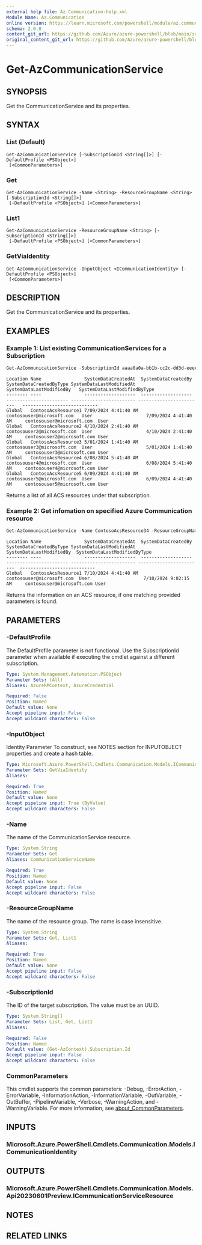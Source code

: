 ```yaml
---
external help file: Az.Communication-help.xml
Module Name: Az.Communication
online version: https://learn.microsoft.com/powershell/module/az.communication/get-azcommunicationservice
schema: 2.0.0
content_git_url: https://github.com/Azure/azure-powershell/blob/main/src/Communication/Communication/help/Get-AzCommunicationService.md
original_content_git_url: https://github.com/Azure/azure-powershell/blob/main/src/Communication/Communication/help/Get-AzCommunicationService.md
---
```


# Get-AzCommunicationService

## SYNOPSIS
Get the CommunicationService and its properties.

## SYNTAX

### List (Default)
```
Get-AzCommunicationService [-SubscriptionId <String[]>] [-DefaultProfile <PSObject>]
 [<CommonParameters>]
```

### Get
```
Get-AzCommunicationService -Name <String> -ResourceGroupName <String> [-SubscriptionId <String[]>]
 [-DefaultProfile <PSObject>] [<CommonParameters>]
```

### List1
```
Get-AzCommunicationService -ResourceGroupName <String> [-SubscriptionId <String[]>]
 [-DefaultProfile <PSObject>] [<CommonParameters>]
```

### GetViaIdentity
```
Get-AzCommunicationService -InputObject <ICommunicationIdentity> [-DefaultProfile <PSObject>]
 [<CommonParameters>]
```

## DESCRIPTION
Get the CommunicationService and its properties.

## EXAMPLES

### Example 1: List existing CommunicationServices for a Subscription
```powershell
Get-AzCommunicationService -SubscriptionId aaaa0a0a-bb1b-cc2c-dd3d-eeeeee4e4e4e
```

```output
Location Name                SystemDataCreatedAt  SystemDataCreatedBy         SystemDataCreatedByType SystemDataLastModifiedAt SystemDataLastModifiedBy   SystemDataLastModifiedByType
-------- ----                -------------------  -------------------         ----------------------- ------------------------ ------------------------   ----------------------------
Global   ContosoAcsResource1 7/09/2024 4:41:40 AM contosouser@microsoft.com   User                    7/09/2024 4:41:40 AM     contosouser@microsoft.com  User
Global   ContosoAcsResource2 4/10/2024 2:41:40 AM contosouser2@microsoft.com  User                    4/10/2024 2:41:40 AM     contosouser2@microsoft.com User
Global   ContosoAcsResource3 5/01/2024 1:41:40 AM contosouser3@microsoft.com  User                    5/01/2024 1:41:40 AM     contosouser3@microsoft.com User
Global   ContosoAcsResource4 6/08/2024 5:41:40 AM contosouser4@microsoft.com  User                    6/08/2024 5:41:40 AM     contosouser4@microsoft.com User
Global   ContosoAcsResource5 6/09/2024 4:41:40 AM contosouser5@microsoft.com  User                    6/09/2024 4:41:40 AM     contosouser5@microsoft.com User
```

Returns a list of all ACS resources under that subscription.

### Example 2: Get infomation on specified Azure Communication resource
```powershell
Get-AzCommunicationService -Name ContosoAcsResource34 -ResourceGroupName ContosoResourceProvider1
```

```output
Location Name                SystemDataCreatedAt  SystemDataCreatedBy        SystemDataCreatedByType SystemDataLastModifiedAt SystemDataLastModifiedBy  SystemDataLastModifiedByType
-------- ----                -------------------  -------------------        ----------------------- ------------------------ ------------------------  ----------------------------
Global   ContosoAcsResource1 7/10/2024 4:41:40 AM contosouser@microsoft.com  User                    7/10/2024 9:02:15 AM     contosouser@microsoft.com User
```

Returns the information on an ACS resource, if one matching provided parameters is found.

## PARAMETERS

### -DefaultProfile
The DefaultProfile parameter is not functional.
Use the SubscriptionId parameter when available if executing the cmdlet against a different subscription.

```yaml
Type: System.Management.Automation.PSObject
Parameter Sets: (All)
Aliases: AzureRMContext, AzureCredential

Required: False
Position: Named
Default value: None
Accept pipeline input: False
Accept wildcard characters: False
```

### -InputObject
Identity Parameter
To construct, see NOTES section for INPUTOBJECT properties and create a hash table.

```yaml
Type: Microsoft.Azure.PowerShell.Cmdlets.Communication.Models.ICommunicationIdentity
Parameter Sets: GetViaIdentity
Aliases:

Required: True
Position: Named
Default value: None
Accept pipeline input: True (ByValue)
Accept wildcard characters: False
```

### -Name
The name of the CommunicationService resource.

```yaml
Type: System.String
Parameter Sets: Get
Aliases: CommunicationServiceName

Required: True
Position: Named
Default value: None
Accept pipeline input: False
Accept wildcard characters: False
```

### -ResourceGroupName
The name of the resource group.
The name is case insensitive.

```yaml
Type: System.String
Parameter Sets: Get, List1
Aliases:

Required: True
Position: Named
Default value: None
Accept pipeline input: False
Accept wildcard characters: False
```

### -SubscriptionId
The ID of the target subscription.
The value must be an UUID.

```yaml
Type: System.String[]
Parameter Sets: List, Get, List1
Aliases:

Required: False
Position: Named
Default value: (Get-AzContext).Subscription.Id
Accept pipeline input: False
Accept wildcard characters: False
```

### CommonParameters
This cmdlet supports the common parameters: -Debug, -ErrorAction, -ErrorVariable, -InformationAction, -InformationVariable, -OutVariable, -OutBuffer, -PipelineVariable, -Verbose, -WarningAction, and -WarningVariable. For more information, see [about_CommonParameters](http://go.microsoft.com/fwlink/?LinkID=113216).

## INPUTS

### Microsoft.Azure.PowerShell.Cmdlets.Communication.Models.ICommunicationIdentity

## OUTPUTS

### Microsoft.Azure.PowerShell.Cmdlets.Communication.Models.Api20230601Preview.ICommunicationServiceResource

## NOTES

## RELATED LINKS
